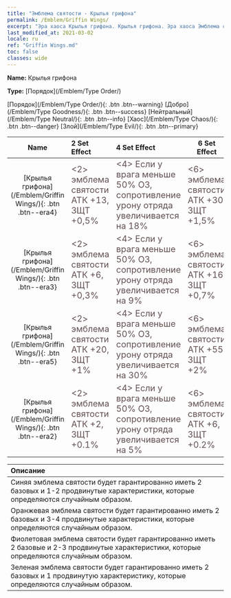 ```yaml
---
title: "Эмблема святости - Крылья грифона"
permalink: /Emblem/Griffin Wings/
excerpt: "Эра хаоса Крылья грифона. Крылья грифона. Эра хаоса Эмблема святости Крылья грифона. Эра хаоса Порядок Крылья грифона"
last_modified_at: 2021-03-02
locale: ru
ref: "Griffin Wings.md"
toc: false
classes: wide
---
```


 **Name:** Крылья грифона

 **Type:** [Порядок](/Emblem/Type Order/)

  [Порядок](/Emblem/Type Order/){: .btn .btn--warning}   [Добро](/Emblem/Type Goodness/){: .btn .btn--success}   [Нейтральный](/Emblem/Type Neutral/){: .btn .btn--info}   [Хаос](/Emblem/Type Chaos/){: .btn .btn--danger}   [Злой](/Emblem/Type Evil/){: .btn .btn--primary} 

  |         Name            |    2 Set Effect    |   4 Set Effect   | 6 Set Effect   | 
  |:-----------------------:|:-------------------|:-----------------|----------------| 
  | [Крылья грифона](/Emblem/Griffin Wings/){: .btn .btn--era4} | <span style="color: #645252;font-size:20px">&lt;2&gt; эмблема святости АТК +13, ЗЩТ +0,5%</span> | <span style="color: #645252;font-size:20px">&lt;4&gt; Если у врага меньше 50% ОЗ, сопротивление урону отряда увеличивается на 18%</span> | <span style="color: #645252;font-size:20px">&lt;6&gt; эмблема святости АТК +30, ЗЩТ +1,5%</span> | 
  | [Крылья грифона](/Emblem/Griffin Wings/){: .btn .btn--era3} | <span style="color: #645252;font-size:20px">&lt;2&gt; эмблема святости АТК +6, ЗЩТ +0,3%</span> | <span style="color: #645252;font-size:20px">&lt;4&gt; Если у врага меньше 50% ОЗ, сопротивление урону отряда увеличивается на 9%</span> | <span style="color: #645252;font-size:20px">&lt;6&gt; эмблема святости АТК +16, ЗЩТ +0,7%</span> | 
  | [Крылья грифона](/Emblem/Griffin Wings/){: .btn .btn--era5} | <span style="color: #645252;font-size:20px">&lt;2&gt; эмблема святости АТК +20, ЗЩТ +1%</span> | <span style="color: #645252;font-size:20px">&lt;4&gt; Если у врага меньше 50% ОЗ, сопротивление урону отряда увеличивается на 30%</span> | <span style="color: #645252;font-size:20px">&lt;6&gt; эмблема святости АТК +55, ЗЩТ +2%</span> | 
  | [Крылья грифона](/Emblem/Griffin Wings/){: .btn .btn--era2} | <span style="color: #645252;font-size:20px">&lt;2&gt; эмблема святости АТК +2, ЗЩТ +0.1%</span> | <span style="color: #645252;font-size:20px">&lt;4&gt; Если у врага меньше 50% ОЗ, сопротивление урону отряда увеличивается на 5%</span> | <span style="color: #645252;font-size:20px">&lt;6&gt; эмблема святости АТК +6, ЗЩТ +0.2%</span> | 

  |         Описание            | 
  |:-------------------------------|
  | Синяя эмблема святости будет гарантированно иметь 2 базовых и 1-2 продвинутые характеристики, которые определяются случайным образом. |
  | Оранжевая эмблема святости будет гарантированно иметь 2 базовых и 3-4 продвинутые характеристики, которые определяются случайным образом. |
  | Фиолетовая эмблема святости будет гарантированно иметь 2 базовые и 2-3 продвинутые характеристики, которые определяются случайным образом. |
  | Зеленая эмблема святости будет гарантированно иметь 2 базовых и 1 продвинутую характеристику, которые определяются случайным образом. |
